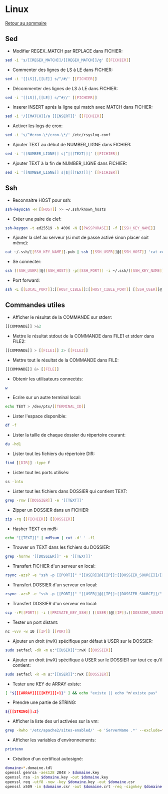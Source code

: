 # Linux

[Retour au sommaire](docs/index)

## Sed
- Modifier REGEX_MATCH par REPLACE dans FICHIER:
```bash
sed -i 's/[[REGEX_MATCH]]/[[REGEX_MATCH]]/g' [[FICHIER]]
```
- Commenter des lignes de LS à LE dans FICHIER:
```bash
sed -i '[[LS]],[[LE]] s/^/#/' [[FICHIER]]
```
- Décommenter des lignes de LS à LE dans FICHIER:
```bash
sed -i '[[LS]],[[LE]] s/^#//' [[FICHIER]]
```
- Inserer INSERT aprés la ligne qui match avec MATCH dans FICHIER:
```bash
sed -i '/[[MATCH]]/a [[INSERT]]' [[FICHIER]]
```
- Activer les logs de cron:
```bash
sed -i 's/^#cron.\*/cron.\*/' /etc/rsyslog.conf
```
- Ajouter TEXT au début de NUMBER_LIGNE dans FICHIER:
```bash
sed -i '[[NUMBER_LIGNE]] s|^|[[TEXT]]|' [[FICHIER]]
```
- Ajouter TEXT à la fin de NUMBER_LIGNE dans FICHIER:
```bash
sed -i '[[NUMBER_LIGNE]] s|$|[[TEXT]]|' [[FICHIER]]
```

## Ssh
- Reconnaitre HOST pour ssh:
```bash
ssh-keyscan -H [[HOST]] >> ~/.ssh/known_hosts
```
- Créer une paire de clef:
```bash
ssh-keygen -t ed25519 -b 4096 -N [[PASSPHRASE]] -f [[SSH_KEY_NAME]]
```
- Ajouter la clef au serveur (si mot de passe activé sinon placer soit même):
```bash
cat ~/.ssh/[[SSH_KEY_NAME]].pub | ssh [[SSH_USER]]@[[SSH_HOST]] 'cat >> ~/.ssh/authorized_keys'
```
- Se connecter:
```bash
ssh [[SSH_USER]]@[[SSH_HOST]] -p[[SSH_PORT]] -i ~/.ssh/[[SSH_KEY_NAME]]
```
- Port forward:
```bash
ssh -L [[LOCAL_PORT]]:[[HOST_CIBLE]]:[[HOST_CIBLE_PORT]] [[SSH_USER]]@[[SSH_HOST]]
```

## Commandes utiles
- Afficher le résultat de la COMMANDE sur stderr:
```bash
[[COMMANDE]] >&2
```
- Mettre le résultat stdout de la COMMANDE dans FILE1 et stderr dans FILE2:
```bash
[[COMMANDE]] > [[FILE1]] 2> [[FILE2]]
```
- Mettre tout le résultat de la COMMANDE dans FILE:
```bash
[[COMMANDE]] &> [[FILE]]
```
- Obtenir les utilisateurs connectés:
```bash
w
```
- Ecrire sur un autre terminal local:
```bash
echo TEXT > /dev/pts/[[TERMINAL_ID]]
```
- Lister l'espace disponible:
```bash
df -f
```
- Lister la taille de chaque dossier du répertoire courant:
```bash
du -hd1
```
- Lister tout les fichiers du répertoire DIR:
```bash
find [[DIR]] -type f
```
- Lister tout les ports utilisés:
```bash
ss -lntu
```
- Lister tout les fichiers dans DOSSIER qui contient TEXT:
```bash
grep -rnw [[DOSSIER]] -e '[[TEXT]]'
```
- Zipper un DOSSIER dans un FICHIER:
```bash
zip -rq [[FICHIER]] [[DOSSIER]]
```
- Hasher TEXT en md5:
```bash
echo "[[TEXT]]" | md5sum | cut -d' ' -f1
```
- Trouver un TEXT dans les fichiers du DOSSIER:
```bash
grep -hornw '[[DOSSIER]]' -e '[[TEXT]]'
```
- Transfert FICHIER d'un serveur en local:
```bash
rsync -azsP -e "ssh -p [[PORT]]" "[[USER]]@[[IP]]:[[DOSSIER_SOURCE]]/[[FICHIER]]" "[[DOSSIER_DESTINATION]]/[[FICHIER]]"
```
- Transfert DOSSIER d'un serveur en local:
```bash
rsync -azsP -e "ssh -p [[PORT]]" "[[USER]]@[[IP]]:[[DOSSIER_SOURCE]]/" "[[DOSSIER_DESTINATION]]" --exclude '[[FILES_EXCLUDE]]'
```
- Transfert DOSSIER d'un serveur en local:
```bash
scp -rP[[PORT]] -i [[PRIVATE_KEY_SSH]] [[USER]]@[[IP]]:[[DOSSIER_SOURCE]]/* [[DOSSIER_DESTINATION]]
```
- Tester un port distant:
```bash
nc -vvv -w 10 [[IP]] [[PORT]]
```
- Ajouter un droit (rwX) spécifique par défaut à USER sur le DOSSIER:
```bash
sudo setfacl -dR -m u:"[[USER]]":rwX [[DOSSIER]]
```
- Ajouter un droit (rwX) spécifique à USER sur le DOSSIER sur tout ce qu'il contient:
```bash
sudo setfacl -R -m u:"[[USER]]":rwX [[DOSSIER]]
```
- Tester une KEY de ARRAY existe:
```bash
[ "${[[ARRAY]][[[KEY]]]+1}" ] && echo "existe || echo "n'existe pas"
```
- Prendre une partie de STRING:
```bash
${[[STRING]]:2}
```
- Afficher la liste des url activées sur la vm:
```bash
grep -Rwho '/etc/apache2/sites-enabled/' -e 'ServerName .*' --exclude=*-le-ssl.conf | cut -d' ' -f2
```
- Afficher les variables d'environnements:
```bash
printenv
```
- Création d'un certificat autosigné:
```bash
domaine=*.domaine.tdl
openssl genrsa -aes128 2048 > $domaine.key
openssl rsa -in $domaine.key -out $domaine.key
openssl req -utf8 -new -key $domaine.key -out $domaine.csr
openssl x509 -in $domaine.csr -out $domaine.crt -req -signkey $domaine.key -days 3650
```
